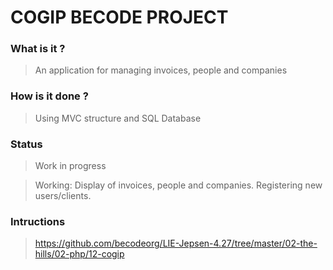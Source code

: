 # COGIP BECODE PROJECT

### What is it ?
> An application for managing invoices, people and companies

### How is it done ?
> Using MVC structure and SQL Database

### Status
> Work in progress

> Working: Display of invoices, people and companies. Registering new users/clients.

### Intructions

> https://github.com/becodeorg/LIE-Jepsen-4.27/tree/master/02-the-hills/02-php/12-cogip

